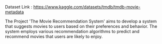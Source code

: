 Dataset Link : https://www.kaggle.com/datasets/tmdb/tmdb-movie-metadata

The Project 'The Movie Recommendation System' aims to develop a system that suggests movies to users based on their preferences and behavior. 
The system employs various recommendation algorithms to predict and recommend movies that users are likely to enjoy. 
